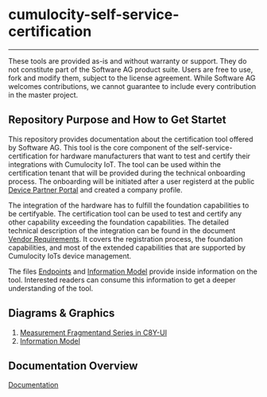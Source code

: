 # cumulocity-self-service-certification


------------------------------

These tools are provided as-is and without warranty or support. They do not constitute part of the Software AG product suite. Users are free to use, fork and modify them, subject to the license agreement. While Software AG welcomes contributions, we cannot guarantee to include every contribution in the master project.



## Repository Purpose and How to Get Startet

This repository provides documentation about the certification tool offered by Software AG. This tool is the core component of the self-service-certification for hardware manufacturers that want to test and certify their integrations with Cumulocity IoT. The tool can be used within the certification tenant that will be provided during the technical onboarding process. The onboarding will be initiated after a user registerd at the public [Device Partner Portal](https://devicepartnerportal.softwareag.com/) and created a company profile. 

The integration of the hardware has to fulfill the foundation capabilities to be certifyable. The certification tool can be used to test and certify any other capability exceeding the foundation capabilities. The detailed technical description of the integration can be found in the document [Vendor Requirements](./docs/vendor-requirements.md). It covers the registration process, the foundation capabilities, and most of the extended capabilities that are supported by Cumulocity IoTs device management. 

The files [Endpoints](./docs/endpoints.md) and [Information Model](./docs/information-model.md) provide inside information on the tool. Interested readers can consume this information to get a deeper understanding of the tool.


## Diagrams & Graphics

1. [Measurement Fragmentand Series in C8Y-UI](media/measurement-fragmentand-series-in-ui.png)
2. [Information Model](./media/information-model.drawio.svg)

## Documentation Overview

[Documentation ](./docs/README.md)

